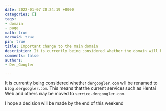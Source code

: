 ```yaml
---
date: 2022-01-07 20:24:19 +0000
categories: []
tags:
- domain
- page
math: true
mermaid: true
pin: true
title: Important change to the main domain
description: It is currently being considered whether the domain will be changed.
comments: false
authors:
- Der_Googler

---
```

It is currently being considered whether `dergoogler.com` will be renamed to` blog.dergoogler.com`. This means that the current services such as Hentai Web and others may be moved to `service.dergoogler.com`.

I hope a decision will be made by the end of this weekend.